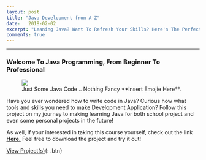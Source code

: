 ```yaml
---
layout: post
title: "Java Development from A-Z"
date:   2018-02-02
excerpt: "Leaning Java? Want To Refresh Your Skills? Here's The Perfect Resource 📱 💬"
comments: true
---
```

---

### Welcome To Java Programming, From Beginner To Professional

<figure>
	<img src="Java_Demo_Image.png">
	<figcaption>Just Some Java Code .. Nothing Fancy **Insert Emojie Here**.</figcaption>
</figure>

Have you ever wondered how to write code in Java? Curious how what tools and skills you need to make Development Application? Follow this project on my journey to making learning Java for both school project and even some personal projects in the future!


As well, if your interested in taking this course yourself, check out the link <a href="https://www.udemy.com/java-the-complete-java-developer-course/"><b>Here.</b></a> Feel free to download the project and try it out!

[View Project(s)](https://github.com/ImranJuma/Java-Development-Course){: .btn}

